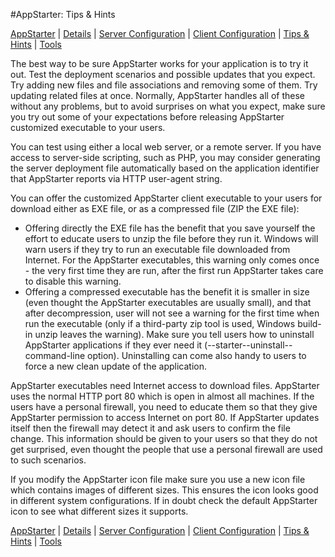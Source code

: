 #AppStarter: Tips & Hints

[AppStarter](#r/msnet-appstarter.md) | [Details](#r/msnet-appstarter/details.md) | [Server Configuration](#r/msnet-appstarter/server.md) | [Client Configuration](#r/msnet-appstarter/client.md) | [Tips & Hints](#r/msnet-appstarter/tips.md) | [Tools](#r/msnet-appstarter/tools.md)

The best way to be sure AppStarter works for your application is to try it out. Test the deployment scenarios and possible updates that you expect. Try adding new files and file associations and removing some of them. Try updating related files at once. Normally, AppStarter handles all of these without any problems, but to avoid surprises on what you expect, make sure you try out some of your expectations before releasing AppStarter customized executable to your users.

You can test using either a local web server, or a remote server. If you have access to server-side scripting, such as PHP, you may consider generating the server deployment file automatically based on the application identifier that AppStarter reports via HTTP user-agent string.

You can offer the customized AppStarter client executable to your users for download either as EXE file, or as a compressed file (ZIP the EXE file):

* Offering directly the EXE file has the benefit that you save yourself the effort to educate users to unzip the file before they run it. Windows will warn users if they try to run an executable file downloaded from Internet. For the AppStarter executables, this warning only comes once - the very first time they are run, after the first run AppStarter takes care to disable this warning.
* Offering a compressed executable has the benefit it is smaller in size (even thought the AppStarter executables are usually small), and that after decompression, user will not see a warning for the first time when run the executable (only if a third-party zip tool is used, Windows build-in unzip leaves the warning).
Make sure you tell users how to uninstall AppStarter applications if they ever need it (--starter--uninstall-- command-line option). Uninstalling can come also handy to users to force a new clean update of the application.

AppStarter executables need Internet access to download files. AppStarter uses the normal HTTP port 80 which is open in almost all machines. If the users have a personal firewall, you need to educate them so that they give AppStarter permission to access Internet on port 80. If AppStarter updates itself then the firewall may detect it and ask users to confirm the file change. This information should be given to your users so that they do not get surprised, even thought the people that use a personal firewall are used to such scenarios.

If you modify the AppStarter icon file make sure you use a new icon file which contains images of different sizes. This ensures the icon looks good in different system configurations. If in doubt check the default AppStarter icon to see what different sizes it supports.

[AppStarter](#r/msnet-appstarter.md) | [Details](#r/msnet-appstarter/details.md) | [Server Configuration](#r/msnet-appstarter/server.md) | [Client Configuration](#r/msnet-appstarter/client.md) | [Tips & Hints](#r/msnet-appstarter/tips.md) | [Tools](#r/msnet-appstarter/tools.md)